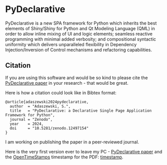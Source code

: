 # PyDeclarative

PyDeclarative is a new SPA framework for Python which inherits the best 
elements of  Shiny/Shiny for Python and Qt Modeling Language (QML) in
order to allow inline  mixing of UI and logic elements; seamless reactive
programming with minimal added verbosity; and compositional syntactic
uniformity which delivers unparalleled flexibility in Dependency
Injection/Inversion of Control mechanisms and refactoring capabilities.

## Citation

If you are using this software and would be so kind to please cite
the [PyDeclarative paper](https://zenodo.org/records/12497154)
in your research - that would be great.

Here is how a citation could look like in Bibtex format:
```
@article{adaszewski2024pydeclarative,
  author  = "Adaszewski, S.",
  title   = "PyDeclarative: a Declarative Single Page Application Framework for Python",
  journal = "Zenodo",
  year    = 2024,
  doi     = "10.5281/zenodo.12497154"
}
```

I am working on publishing the paper in a peer-reviewed journal.

Here is the very first version ever to leave my PC - [PyDeclarative paper](paper/pydeclarative_paper_adaszewski_2024_final_20240530_timestamped.pdf)
and the [OpenTimeStamps](https://opentimestamps.org/) timestamp for the PDF:
[timestamp](paper/pydeclarative_paper_adaszewski_2024_final_20240530_timestamped.pdf.ots).

